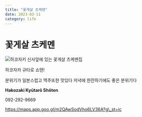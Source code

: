```yaml
---
title: "꽃게살 츠케멘"
date: 2023-03-11
category: life
---
```


# 꽃게살 츠케멘

![](/storage/2023031100395620361.jpg)하코자키 신사앞에 있는 꽃게살 츠케멘집

하코자카 규타로 쇼텐!

분위기가 일본스럽고 맥주또한 맛있다 저녁에 한잔하기에도 좋은 분위기다

**Hakozaki Kyūtarō Shōten**

092-292-9669

https://maps.app.goo.gl/m2QAwSodVho6LV36A?g\_st=ic
